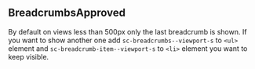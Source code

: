 <h2>Breadcrumbs<span class="status approved">Approved</span></h2>

By default on views less than 500px only the last breadcrumb is shown. If you want to show another one add `sc-breadcrumbs--viewport-s` to `<ul>` element and `sc-breadcrumb-item--viewport-s` to `<li>` element you want to keep visible.
